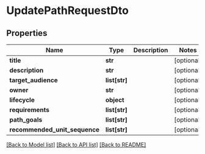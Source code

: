 # UpdatePathRequestDto

## Properties
Name | Type | Description | Notes
------------ | ------------- | ------------- | -------------
**title** | **str** |  | [optional] 
**description** | **str** |  | [optional] 
**target_audience** | **list[str]** |  | [optional] 
**owner** | **str** |  | [optional] 
**lifecycle** | **object** |  | [optional] 
**requirements** | **list[str]** |  | [optional] 
**path_goals** | **list[str]** |  | [optional] 
**recommended_unit_sequence** | **list[str]** |  | [optional] 

[[Back to Model list]](../README.md#documentation-for-models) [[Back to API list]](../README.md#documentation-for-api-endpoints) [[Back to README]](../README.md)

